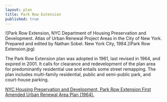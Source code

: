 ```yaml
---
layout: plan
title: Park Row Extension
published: true
---
```


<!---![Park Row Extension, NYC Department of Housing Preservation and Development. Community Development Progress Report: 1968. Prepared and edited by Nathan Sobel. New York City, 1968.](Park Row Ex 1968.png)-->
![Park Row Extension, NYC Department of Housing Preservation and Development. Atlas of Urban Renewal Project Areas in the City of New York. Prepared and edited by Nathan Sobel. New York City, 1984.](Park Row Extension.jpg)

The Park Row Extension plan was adopted in 1961, last revised in 1964, and expired in 2001. It calls for clearance and redevelopment of the plan area for predominantly residential use and entails some street remapping. The plan includes multi-family residential, public and semi-public park, and court-house parking.

[NYC Housing Preservation and Development, Park Row Extension First Amended Urban Renewal Area Plan (1964).](https://www.nyc.gov/assets/hpd/downloads/pdfs/services/park-row-extension-first-amended-urp.pdf)

